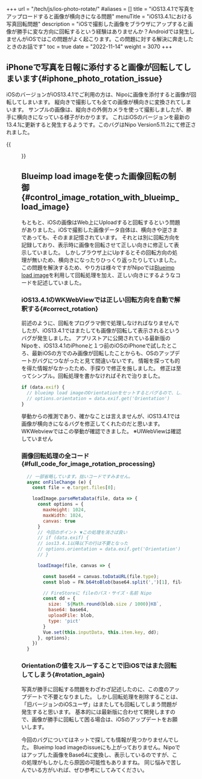 +++
url = "/tech/js/ios-photo-rotate/"
#aliases = []
title = "iOS13.4.1で写真をアップロードすると画像が横向きになる問題"
menuTitle = "iOS13.4.1における写真回転問題"
description = "iOSで撮影した画像をブラウザにアップすると画像が勝手に変な方向に回転するという経験はありませんか？Androidでは発生しませんがiOSではこの問題がよく起こります。この問題に対する解決に奔走したときのお話です"
toc = true
date = "2022-11-14"
weight = 3070
+++

## iPhoneで写真を日報に添付すると画像が回転してしまいます{#iphone_photo_rotation_issue}

iOSのバージョンがiOS13.4.1でご利用の方は、Nipoに画像を添付すると画像が回転してしまいます。
縦向きで撮影しても全ての画像が横向きに変換されてしまいます。
サンプルの画像は、縦向きの外側カメラを使って撮影しましたが、勝手に横向きになっている様子がわかります。
これはiOSのバージョンを最新の13.4.1に更新すると発生するようです。このバグはNipo Version5.11.2にて修正されました。

{{<figure src="img/rotateimage.png"  alt="画像が回転してしまう問題" caption="画像が回転してしまう問題" >}}

## Blueimp load imageを使った画像回転の制御{#control_image_rotation_with_blueimp_load_image}

もともと、iOSの画像はWeb上にUploadすると回転するという問題がありました。iOSで撮影した画像データ自体は、横向きや逆さまであっても、そのまま記憶されています。
それとは別に回転方向を記録しており、表示時に画像を回転させて正しい向きに修正して表示していました。
しかしブラウザ上にUpするとその回転方向の処理が無いため、横向きになったりひっくり返ったりしていました。
この問題を解決するため、やり方は様々ですがNipoでは[Blueimp load image](https://github.com/blueimp/JavaScript-Load-Image)を利用して回転処理を加え、正しい向きにするようなコードを記述していました。

### iOS13.4.1のWKWebViewでは正しい回転方向を自動で解釈する{#correct_rotation}

前述のように、回転をプログラマ側で処理しなければなりませんでしたが、iOS13.4.1ではまたしても画像が回転して表示されるというバグが発生しました。
アプリストアに公開されている最新版のNipoを、iOS13.4.1のiPhoneと１つ前のiOSのiPhoneで試したところ、最新iOSの方でのみ画像が回転したことからも、OSのアップデートがバグにつながったと見て間違いないです。
情報を探っても的を得た情報がなかったため、手探りで修正を施しました。
修正は至ってシンプル。回転処理を書かなければそれで治りました。

```javascript
if (data.exif) {
  // blueimp load imageのOrientationをセットするとバグるので、したの行をコメントアウトする
  // options.orientation = data.exif.get('Orientation')
}
```

挙動からの推測であり、確かなことは言えませんが、iOS13.4.1では画像が横向きになるバグを修正してくれたのだと思います。WKWebviewではこの挙動が確認できました。
※UIWebViewは確認していません

### 画像回転処理の全コード{#full_code_for_image_rotation_processing}

```javascript
  // 一部省略しています。拙いコードですみません。
  async onFileChange (e) {
    const file = e.target.files[0];

    loadImage.parseMetaData(file, data => {
      const options = {
        maxHeight: 1024,
        maxWidth: 1024,
        canvas: true
      }
      // 今回のポイント ▼この処理を消さば良い
      // if (data.exif) {
      // ios13.4.1以降以下の行は不要となった
      // options.orientation = data.exif.get('Orientation')
      // }

      loadImage(file, canvas => {

        const base64 = canvas.toDataURL(file.type);
        const blob = FN.b64toBlob(base64.split(',')[1], file.type, 512);

        // FireStoreに fileのパス・サイズ・名前 Nipo
        const dd = {
          size: `${Math.round(blob.size / 1000)}KB`,
          base64: base64,
          uploadFile: blob,
          type: 'pict'
        }
        Vue.set(this.inputData, this.item.key, dd);
      }, options);
    })
  }
```

### Orientationの値をスルーすることで旧iOSではまた回転してしまう{#rotation_again}

写真が勝手に回転する問題をわざわざ記述したのに、この度のアップデートで不要となりました。
しかし回転処理を削除することは、「旧バージョンのiOSユーザ」はまたしても回転してしまう問題が発生すると思います。
基本的には最新版に合わせて開発しますので、画像が勝手に回転して困る場合は、iOSのアップデートをお願いします。

今回のバグについてはネットで探しても情報が見つかりませんでした。
Blueimp load imageのissueにも上がっておりません。Nipoではアップした画像をBase64に変換し、表示しているのですが、この処理がもしかしたら原因の可能性もありますね。
同じ悩みで苦しんでいる方がいれば、ぜひ参考にしてみてください。
